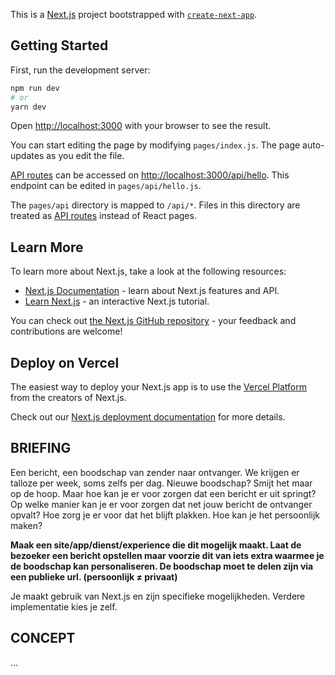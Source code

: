 This is a [Next.js](https://nextjs.org/) project bootstrapped with [`create-next-app`](https://github.com/vercel/next.js/tree/canary/packages/create-next-app).

## Getting Started

First, run the development server:

```bash
npm run dev
# or
yarn dev
```

Open [http://localhost:3000](http://localhost:3000) with your browser to see the result.

You can start editing the page by modifying `pages/index.js`. The page auto-updates as you edit the file.

[API routes](https://nextjs.org/docs/api-routes/introduction) can be accessed on [http://localhost:3000/api/hello](http://localhost:3000/api/hello). This endpoint can be edited in `pages/api/hello.js`.

The `pages/api` directory is mapped to `/api/*`. Files in this directory are treated as [API routes](https://nextjs.org/docs/api-routes/introduction) instead of React pages.

## Learn More

To learn more about Next.js, take a look at the following resources:

- [Next.js Documentation](https://nextjs.org/docs) - learn about Next.js features and API.
- [Learn Next.js](https://nextjs.org/learn) - an interactive Next.js tutorial.

You can check out [the Next.js GitHub repository](https://github.com/vercel/next.js/) - your feedback and contributions are welcome!

## Deploy on Vercel

The easiest way to deploy your Next.js app is to use the [Vercel Platform](https://vercel.com/new?utm_medium=default-template&filter=next.js&utm_source=create-next-app&utm_campaign=create-next-app-readme) from the creators of Next.js.

Check out our [Next.js deployment documentation](https://nextjs.org/docs/deployment) for more details.

## BRIEFING

Een bericht, een boodschap van zender naar ontvanger. We krijgen er talloze per week, soms zelfs per dag. Nieuwe boodschap? Smijt het maar op de hoop. Maar hoe kan je er voor zorgen dat een bericht er uit springt? Op welke manier kan je er voor zorgen dat net jouw bericht de ontvanger opvalt? Hoe zorg je er voor dat het blijft plakken. Hoe kan je het persoonlijk maken?

**Maak een site/app/dienst/experience die dit mogelijk maakt. Laat de bezoeker een bericht opstellen maar voorzie dit van iets extra waarmee je de boodschap kan personaliseren. De boodschap moet te delen zijn via een publieke url. (persoonlijk ≠ privaat)**

Je maakt gebruik van Next.js en zijn specifieke mogelijkheden. Verdere implementatie kies je zelf.


## CONCEPT

...
